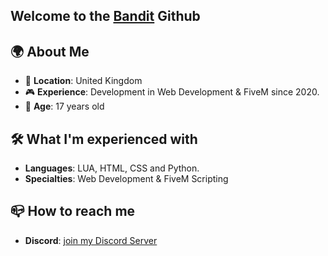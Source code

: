 ## Welcome to the [Bandit](https://discord.gg/bandit5m) Github

## 🌍 About Me

- 📍 **Location**: United Kingdom
- 🎮 **Experience**: Development in Web Development & FiveM since 2020.
- 🤝 **Age**: 17 years old

## 🛠️ What I'm experienced with
- **Languages**: LUA, HTML, CSS and Python.
- **Specialties**: Web Development & FiveM Scripting

## 📪 How to reach me
<!--- **Discord**: [https://discord.gg/zeray](join my Discord Server)!--->
- **Discord**: [join my Discord Server](https://discord.gg/bandit5m)
